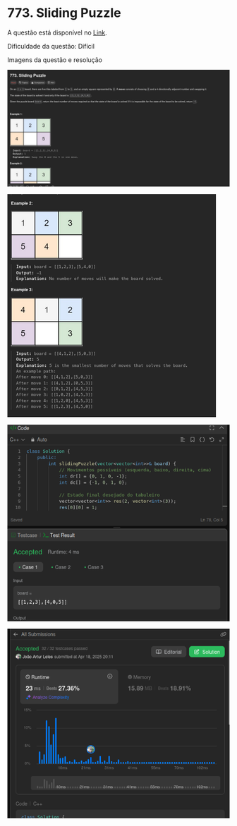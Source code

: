 # 773. Sliding Puzzle

A questão está disponível no [Link](https://leetcode.com/problems/sliding-puzzle/description/).

Dificuldade da questão: Difícil

Imagens da questão e resolução

![questao 1](/773-sliding-puzzle/assets/questao1.png)

![questao 2](/773-sliding-puzzle/assets/questao2.png)

![teste](/773-sliding-puzzle/assets/teste.png)

![submit](/773-sliding-puzzle/assets/submit.png)